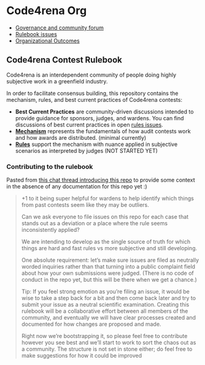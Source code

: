 # Code4rena Org

- [Governance and community forum](https://github.com/code-423n4/org/discussions)
- [Rulebook issues](https://github.com/code-423n4/org/issues?q=is%3Aissue+is%3Aopen+label%3Arules)
- [Organizational Outcomes](https://code4rena.notion.site/c3489176cdb441478c456069b59f1303?v=96a878cb7a5b4911b5239e40f43b6140)

## Code4rena Contest Rulebook

Code4rena is an interdependent community of people doing highly subjective work in a greenfield industry. 

In order to facilitate consensus building, this repository contains the mechanism, rules, and best current practices of Code4rena contests:

- **Best Current Practices** are community-driven discussions intended to provide guidance for sponsors, judges, and wardens. You can find discussions of best current practices in open [rules issues](https://github.com/code-423n4/org/issues?q=is%3Aissue+is%3Aopen+label%3Arules).
- **[Mechanism](mechanism.md)** represents the fundamentals of how audit contests work and how awards are distributed. (minimal currently)
- **[Rules](rules/)** support the mechanism with nuance applied in subjective scenarios as interpreted by judges (NOT STARTED YET)


### Contributing to the rulebook

Pasted from [this chat thread introducing this repo](https://discord.com/channels/810916927919620096/810936719003090974/938416619800129546) to provide some context in the absence of any documentation for this repo yet :)

> +1 to it being super helpful for wardens to help identify which things from past contests seem like they may be outliers.
> 
> Can we ask everyone to file issues on this repo for each case that stands out as a deviation or a place where the rule seems inconsistently applied? 
> 
> We are intending to develop as the single source of truth for which things are hard and fast rules vs more subjective and still developing.
> 
> One absolute requirement: let’s make sure issues are filed as neutrally worded inquiries rather than that turning into a public complaint field about how your own submissions were judged. (There is no code of conduct in the repo yet, but this will be there when we get a chance.)
> 
> Tip: If you feel strong emotion as you’re filing an issue, it would be wise to take a step back for a bit and then come back later and try to submit your issue as a neutral scientific examination.
> Creating this rulebook will be a collaborative effort between all members of the community, and eventually we will have clear processes created and documented for how changes are proposed and made.
> 
> Right now we’re bootstrapping it, so please feel free to contribute however you see best and we’ll start to work to sort the chaos out as a community.
The structure is not set in stone either; do feel free to make suggestions for how it could be improved
